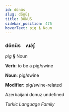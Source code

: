 ```yaml
---
id: dönüs
slug: dönüs
title: DÖNÜS
sidebar_position: 475
hoverText: pig § Noun
---
```


### dönüs&emsp;<span kind="abugida">ʌıƨ́ʄ</span>

*pig* **§** Noun

**Verb**: to be a pig/swine

**Noun**: pig/swine

**Modifier**: pig/swine-related

Azerbaijani donuz undefined

*Turkic Language Family*